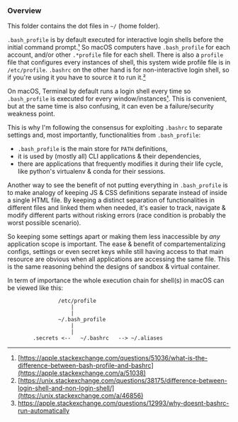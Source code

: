 ### Overview

This folder contains the dot files in `~/` (home folder).

`.bash_profile` is by default executed for interactive login shells before the initial command prompt.[¹](#1) So macOS computers have `.bash_profile` for each account, and/or other `.*profile` file for each shell. There is also a `profile` file that configures every instances of shell, this system wide profile file is in `/etc/profile`.
`.bashrc` on the other hand is for non-interactive login shell, so if you're using it you have to source it to run it.[²](#2)

On macOS, Terminal by default runs a login shell every time so `.bash_profile` is executed for every window/instances[¹](#1). This is convenient, but at the same time is also confusing, it can even be a failure/security weakness point.

This is why I'm following the consensus for exploiting `.bashrc` to separate settings and, most importantly, functionalities from `.bash_profile`:

- `.bash_profile` is the main store for `PATH` definitions,
- it is used by (mostly all) CLI applications & their dependencies,
- there are applications that frequently modifies it during their life cycle, like python's virtualenv & conda for their sessions.

Another way to see the benefit of not putting everything in `.bash_profile` is to make analogy of keeping JS & CSS definitions separate instead of inside a single HTML file. By keeping a distinct separation of functionalities in different files and linked them when needed, it's easier to track, navigate & modify different parts without risking errors (race condition is probably the worst possible scenario).

So keeping some settings apart or making them less inaccessible by _any_ application scope is important. The ease & benefit of compartementalizing configs, settings or even secret keys while still having access to that main resource are obvious when all applications are accessing the same file. This is the same reasoning behind the designs of sandbox & virtual container.

In term of importance the whole execution chain for shell(s) in macOS can be viewed like this:

					/etc/profile
						|
						|
					~/.bash_profile
						|
						|
			.secrets <--   ~/.bashrc   --> ~/.aliases


---

<a name='1'></a>
1. [https://apple.stackexchange.com/questions/51036/what-is-the-difference-between-bash-profile-and-bashrc](https://apple.stackexchange.com/a/51038)
<a name='2'></a>
2. [https://unix.stackexchange.com/questions/38175/difference-between-login-shell-and-non-login-shell/](https://unix.stackexchange.com/a/46856)
<a name='3'></a>
3. https://apple.stackexchange.com/questions/12993/why-doesnt-bashrc-run-automatically
